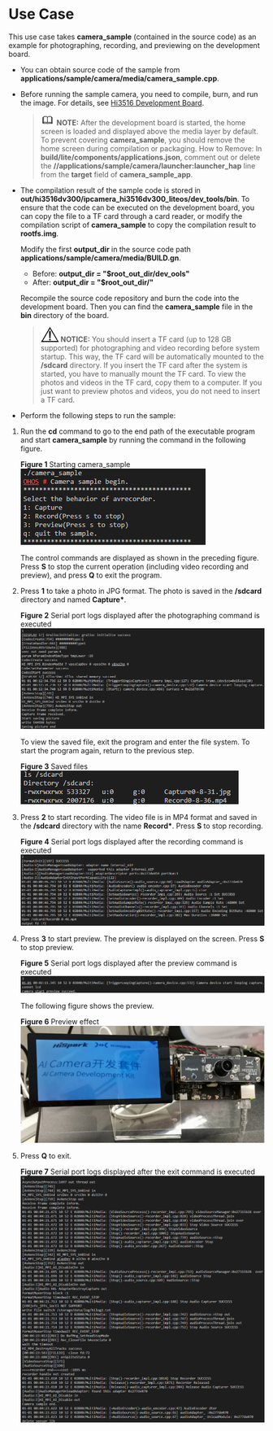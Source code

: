 # Use Case<a name="EN-US_TOPIC_0000001055301733"></a>

This use case takes  **camera\_sample**  \(contained in the source code\) as an example for photographing, recording, and previewing on the development board.

-   You can obtain source code of the sample from  **applications/sample/camera/media/camera\_sample.cpp**.
-   Before running the sample camera, you need to compile, burn, and run the image. For details, see  [Hi3516 Development Board](../quick-start/oem_minitinier_des_3516.md#section26131214194212).

    >![](../public_sys-resources/icon-note.gif) **NOTE:** 
    >After the development board is started, the home screen is loaded and displayed above the media layer by default. To prevent covering  **camera\_sample**, you should remove the home screen during compilation or packaging.
    >How to Remove: In  **build/lite/components/applications.json**, comment out or delete the  **//applications/sample/camera/launcher:launcher\_hap**  line from the  **target**  field of  **camera\_sample\_app**.

-   The compilation result of the sample code is stored in  **out/hi3516dv300/ipcamera\_hi3516dv300\_liteos/dev\_tools/bin**. To ensure that the code can be executed on the development board, you can copy the file to a TF card through a card reader, or modify the compilation script of  **camera\_sample**  to copy the compilation result to  **rootfs.img**.

    Modify the first  **output\_dir**  in the source code path  **applications/sample/camera/media/BUILD.gn**.

    -   Before:  **output\_dir = "$root\_out\_dir/dev\_ools"**
    -   After:  **output\_dir = "$root\_out\_dir/"**

    Recompile the source code repository and burn the code into the development board. Then you can find the  **camera\_sample**  file in the  **bin**  directory of the board.

    >![](../public_sys-resources/icon-notice.gif) **NOTICE:** 
    >You should insert a TF card \(up to 128 GB supported\) for photographing and video recording before system startup. This way, the TF card will be automatically mounted to the  **/sdcard**  directory. If you insert the TF card after the system is started, you have to manually mount the TF card.
    >To view the photos and videos in the TF card, copy them to a computer. If you just want to preview photos and videos, you do not need to insert a TF card.

-   Perform the following steps to run the sample:

1.  Run the  **cd**  command to go to the end path of the executable program and start  **camera\_sample**  by running the command in the following figure.

    **Figure  1**  Starting camera\_sample<a name="fig380985885020"></a>  
    ![](figures/starting-camera_sample.png "starting-camera_sample")

    The control commands are displayed as shown in the preceding figure. Press  **S**  to stop the current operation \(including video recording and preview\), and press  **Q**  to exit the program.

2.  Press  **1**  to take a photo in JPG format. The photo is saved in the  **/sdcard**  directory and named  **Capture\***.

    **Figure  2**  Serial port logs displayed after the photographing command is executed<a name="fig17819185018384"></a>  
    ![](figures/serial-port-logs-displayed-after-the-photographing-command-is-executed.png "serial-port-logs-displayed-after-the-photographing-command-is-executed")

    To view the saved file, exit the program and enter the file system. To start the program again, return to the previous step.

    **Figure  3**  Saved files<a name="fig166391743154619"></a>  
    ![](figures/saved-files.png "saved-files")

3.  Press  **2**  to start recording. The video file is in MP4 format and saved in the  **/sdcard**  directory with the name  **Record\***. Press  **S**  to stop recording.

    **Figure  4**  Serial port logs displayed after the recording command is executed<a name="fig6340814174317"></a>  
    ![](figures/serial-port-logs-displayed-after-the-recording-command-is-executed.png "serial-port-logs-displayed-after-the-recording-command-is-executed")

4.  Press  **3**  to start preview. The preview is displayed on the screen. Press  **S**  to stop preview.

    **Figure  5**  Serial port logs displayed after the preview command is executed<a name="fig9658148124414"></a>  
    ![](figures/serial-port-logs-displayed-after-the-preview-command-is-executed.png "serial-port-logs-displayed-after-the-preview-command-is-executed")

    The following figure shows the preview.

    **Figure  6**  Preview effect<a name="fig24541759597"></a>  
    ![](figures/preview-effect.jpg "preview-effect")

5.  Press  **Q**  to exit.

    **Figure  7**  Serial port logs displayed after the exit command is executed<a name="fig1755682174514"></a>  
    ![](figures/serial-port-logs-displayed-after-the-exit-command-is-executed.png "serial-port-logs-displayed-after-the-exit-command-is-executed")


